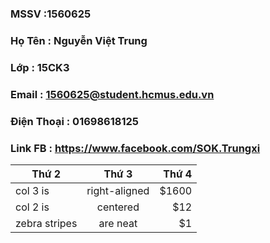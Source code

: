 ### MSSV       :1560625
### Họ Tên     : Nguyễn Việt Trung
### Lớp        : 15CK3
### Email      : 1560625@student.hcmus.edu.vn
### Điện Thoại : 01698618125
### Link FB    : https://www.facebook.com/SOK.Trungxi

| Thứ 2  | Thứ 3 | Thứ 4  |
| ------------- |:-------------:| -----:|
| col 3 is      | right-aligned | $1600 |
| col 2 is      | centered      |   $12 |
| zebra stripes | are neat      |    $1 |
